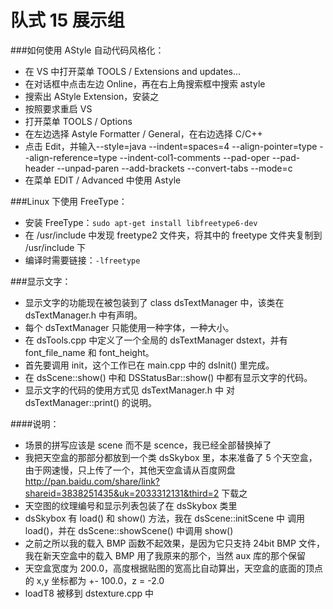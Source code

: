 队式 15 展示组
======

###如何使用 AStyle 自动代码风格化：
* 在 VS 中打开菜单 TOOLS / Extensions and updates...
* 在对话框中点击左边 Online，再在右上角搜索框中搜索 astyle
* 搜索出 AStyle Extension，安装之
* 按照要求重启 VS
* 打开菜单 TOOLS / Options
* 在左边选择 Astyle Formatter / General，在右边选择 C/C++
* 点击 Edit，并输入--style=java --indent=spaces=4 --align-pointer=type --align-reference=type --indent-col1-comments --pad-oper --pad-header --unpad-paren --add-brackets --convert-tabs --mode=c
* 在菜单 EDIT / Advanced 中使用 Astyle

###Linux 下使用 FreeType：
* 安装 FreeType：`sudo apt-get install libfreetype6-dev`
* 在 /usr/include 中发现 freetype2 文件夹，将其中的 freetype 文件夹复制到 /usr/include 下
* 编译时需要链接：`-lfreetype`

###显示文字：
* 显示文字的功能现在被包装到了 class dsTextManager 中，该类在 dsTextManager.h 中有声明。
* 每个 dsTextManager 只能使用一种字体，一种大小。
* 在 dsTools.cpp 中定义了一个全局的 dsTextManager dstext，并有 font_file_name 和 font_height。
* 首先要调用 init，这个工作已在 main.cpp 中的 dsInit() 里完成。
* 在 dsScene::show() 中和 DSStatusBar::show() 中都有显示文字的代码。
* 显示文字的代码的使用方式见 dsTextManager.h 中 对 dsTextManager::print() 的说明。

####说明：
* 场景的拼写应该是 scene 而不是 scence，我已经全部替换掉了
* 我把天空盒的那部分都放到一个类 dsSkybox 里，本来准备了 5 个天空盒，由于网速慢，只上传了一个，其他天空盒请从百度网盘
http://pan.baidu.com/share/link?shareid=3838251435&uk=2033312131&third=2
下载之
* 天空图的纹理编号和显示列表包装了在 dsSkybox 类里
* dsSkybox 有 load() 和 show() 方法，我在 dsScene::initScene 中 调用 load()，并在 dsScene::showScene() 中调用 show()
* 之前之所以我的载入 BMP 函数不起效果，是因为它只支持 24bit BMP 文件，我在新天空盒中的载入 BMP 用了我原来的那个，当然 aux 库的那个保留
* 天空盒宽度为 200.0，高度根据贴图的宽高比自动算出，天空盒的底面的顶点的 x,y 坐标都为 +- 100.0，z = -2.0
* loadT8 被移到 dstexture.cpp 中
